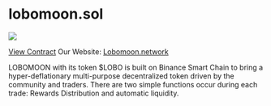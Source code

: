 # lobomoon.sol
<img src="https://lobomoon.network/wp-content/uploads/2021/06/lobomoonlogo.png">

<a href="https://bscscan.com/token/0x2fbd0d4a9f47f5b4275cfa8f8f59ed764b973d9a">View Contract</a>
Our Website: <a href="https://lobomoon.network">Lobomoon.network</a>

LOBOMOON with its token $LOBO is built on Binance Smart Chain to bring a hyper-deflationary multi-purpose decentralized token driven by the community and traders. There are two simple functions occur during each trade: Rewards Distribution and automatic liquidity.
